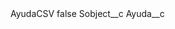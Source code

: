 <?xml version="1.0" encoding="UTF-8"?>
<CustomMetadata xmlns="http://soap.sforce.com/2006/04/metadata" xmlns:xsi="http://www.w3.org/2001/XMLSchema-instance" xmlns:xsd="http://www.w3.org/2001/XMLSchema">
    <label>AyudaCSV</label>
    <protected>false</protected>
    <values>
        <field>Sobject__c</field>
        <value xsi:type="xsd:string">Ayuda__c</value>
    </values>
</CustomMetadata>
